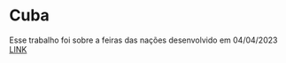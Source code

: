 # Cuba
Esse trabalho foi sobre a feiras das nações desenvolvido em 04/04/2023
<a href="https://joy-costa.github.io/Cuba/">LINK</a>
